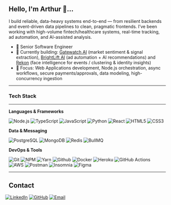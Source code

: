 ## Hello, I'm Arthur 👋...

I build reliable, data-heavy systems end-to-end — from resilient backends and event-driven data pipelines to clean, pragmatic frontends. I’ve been working with high-volume fintech/healthcare systems, real-time tracking, ad automation, and AI-assisted analysis.

* 🧠 Senior Software Engineer
* 🔭 Currently building: <a href="https://github.com/retailsparks/">Gatewatch AI</a> (market sentiment & signal extraction), <a href="https://github.com/brightlift/">BrightLift AI</a> (ad automation + AI recommendations) and <a href="https://github.com/rekonapp/">Rekon</a> (face intelligence for events / clustering & identity insights)
* 🧰 Focus: Web Applications development, Node.js orchestration, async workflows, secure payments/approvals, data modeling, high-concurrency ingestion

<hr style="height: 1px; margin: 0;">

### Tech Stack

<hr style="height: 1px; margin-bottom:8px;">

**Languages & Frameworks**

![Node.js](https://img.shields.io/badge/-Node.js-333333?style=flat\&logo=node.js)
![TypeScript](https://img.shields.io/badge/-TypeScript-333333?style=flat\&logo=typescript)
![JavaScript](https://img.shields.io/badge/-JavaScript-333333?style=flat\&logo=javascript)
![Python](https://img.shields.io/badge/-Python-333333?style=flat\&logo=python)
![React](https://img.shields.io/badge/-React-333333?style=flat\&logo=react)
![HTML5](https://img.shields.io/badge/-HTML5-333333?style=flat\&logo=HTML5)
![CSS3](https://img.shields.io/badge/-CSS3-333333?style=flat\&logo=CSS)

**Data & Messaging**

![PostgreSQL](https://img.shields.io/badge/-PostgreSQL-333333?style=flat\&logo=postgresql)
![MongoDB](https://img.shields.io/badge/-MongoDB-333333?style=flat\&logo=mongodb)
![Redis](https://img.shields.io/badge/-Redis-333333?style=flat\&logo=redis)
![BullMQ](https://img.shields.io/badge/-BullMQ-333333?style=flat\&logo=rabbitmq)

**DevOps & Tools**

![Git](https://img.shields.io/badge/-Git-333333?style=flat\&logo=git)
![NPM](https://img.shields.io/badge/-npm-333333?style=flat\&logo=npm)
![Yarn](https://img.shields.io/badge/-yarn-333333?style=flat\&logo=yarn)
![Github](https://img.shields.io/badge/-Github-333333?style=flat\&logo=github)
![Docker](https://img.shields.io/badge/-Docker-333333?style=flat\&logo=docker)
![Heroku](https://img.shields.io/badge/-Heroku-333333?style=flat\&logo=heroku)
![GitHub Actions](https://img.shields.io/badge/-GitHub%20Actions-333333?style=flat\&logo=githubactions)
![AWS](https://img.shields.io/badge/-AWS-333333?style=flat\&logo=amazonaws)
![Postman](https://img.shields.io/badge/-Postman-333333?style=flat\&logo=postman)
![Insomnia](https://img.shields.io/badge/-Insomnia-333333?style=flat\&logo=insomnia)
![Figma](https://img.shields.io/badge/-Figma-333333?style=flat\&logo=figma)

<hr style="height: 1px;">

## Contact

<span style="margin: -11px">[![LinkedIn](https://img.shields.io/badge/-LinkedIn-blue?style=flat-square\&logo=Linkedin\&logoColor=white)](https://www.linkedin.com/in/cabralarthur/)
[![GitHub](https://img.shields.io/github/followers/CabralArthur?label=follow\&style=social)](https://github.com/CabralArthur)
[![Email](https://img.shields.io/badge/-arthurcabral.dev@gmail.com-006bed?style=flat-square\&logo=Gmail\&logoColor=white)](mailto:arthurcabral.dev@gmail.com)
</span>
